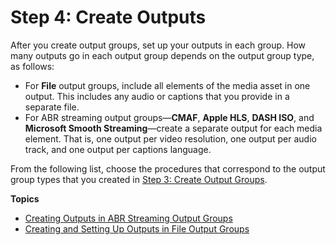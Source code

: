 # Step 4: Create Outputs<a name="create-outputs"></a>

After you create output groups, set up your outputs in each group\. How many outputs go in each output group depends on the output group type, as follows:
+ For **File** output groups, include all elements of the media asset in one output\. This includes any audio or captions that you provide in a separate file\. 
+ For ABR streaming output groups—**CMAF**, **Apple HLS**, **DASH ISO**, and **Microsoft Smooth Streaming**—create a separate output for each media element\. That is, one output per video resolution, one output per audio track, and one output per captions language\.

From the following list, choose the procedures that correspond to the output group types that you created in [Step 3: Create Output Groups](specify-output-groups.md)\.

**Topics**
+ [Creating Outputs in ABR Streaming Output Groups](create-outputs-in-abr-streaming-output-groups.md)
+ [Creating and Setting Up Outputs in File Output Groups](create-outputs-in-file-output-groups.md)